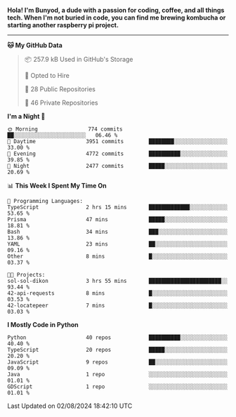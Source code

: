 <p>
<b>Hola! I'm Bunyod, a dude with a passion for coding, coffee, and all things tech. When I'm not buried in code, you can find me brewing kombucha or starting another raspberry pi project.</b>
</p>

---

<!--START_SECTION:waka-->
**🐱 My GitHub Data** 

> 📦 257.9 kB Used in GitHub's Storage 
 > 
> 💼 Opted to Hire
 > 
> 📜 28 Public Repositories 
 > 
> 🔑 46 Private Repositories 
 > 
**I'm a Night 🦉** 

```text
🌞 Morning                774 commits         ██░░░░░░░░░░░░░░░░░░░░░░░   06.46 % 
🌆 Daytime                3951 commits        ████████░░░░░░░░░░░░░░░░░   33.00 % 
🌃 Evening                4772 commits        ██████████░░░░░░░░░░░░░░░   39.85 % 
🌙 Night                  2477 commits        █████░░░░░░░░░░░░░░░░░░░░   20.69 % 
```


📊 **This Week I Spent My Time On** 

```text
💬 Programming Languages: 
TypeScript               2 hrs 15 mins       █████████████░░░░░░░░░░░░   53.65 % 
Prisma                   47 mins             █████░░░░░░░░░░░░░░░░░░░░   18.81 % 
Bash                     34 mins             ███░░░░░░░░░░░░░░░░░░░░░░   13.86 % 
YAML                     23 mins             ██░░░░░░░░░░░░░░░░░░░░░░░   09.16 % 
Other                    8 mins              █░░░░░░░░░░░░░░░░░░░░░░░░   03.37 % 

🐱‍💻 Projects: 
sol-sol-dikon            3 hrs 55 mins       ███████████████████████░░   93.44 % 
42-api-requests          8 mins              █░░░░░░░░░░░░░░░░░░░░░░░░   03.53 % 
42-locatepeer            7 mins              █░░░░░░░░░░░░░░░░░░░░░░░░   03.03 % 
```

**I Mostly Code in Python** 

```text
Python                   40 repos            ██████████░░░░░░░░░░░░░░░   40.40 % 
TypeScript               20 repos            █████░░░░░░░░░░░░░░░░░░░░   20.20 % 
JavaScript               9 repos             ██░░░░░░░░░░░░░░░░░░░░░░░   09.09 % 
Java                     1 repo              ░░░░░░░░░░░░░░░░░░░░░░░░░   01.01 % 
GDScript                 1 repo              ░░░░░░░░░░░░░░░░░░░░░░░░░   01.01 % 
```




 Last Updated on 02/08/2024 18:42:10 UTC
<!--END_SECTION:waka-->

